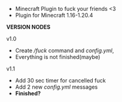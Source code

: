 - Minecraft Plugin to fuck your friends <3
- Plugin for Minecraft 1.16-1.20.4

**VERSION NODES**

v1.0
- Create */fuck* command and *config.yml*,
- Everything is not finished(maybe)

v1.1
- Add 30 sec timer for cancelled fuck
- Add 2 new *config.yml* messages
- **Finished?**
